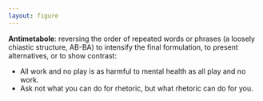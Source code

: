 ```yaml
---
layout: figure
---
```


**Antimetabole**: reversing the order of repeated words or phrases (a loosely chiastic structure, AB-BA) to intensify the final formulation, to present alternatives, or to show contrast:

 - All work and no play is as harmful to mental health as all play and no work.
 - Ask not what you can do for rhetoric, but what rhetoric can do for you.